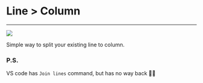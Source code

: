 # Line > Column
---

![](http://i.imgur.com/mvHeZ4g.gif)

Simple way to split your existing line to column.

### P.S.

VS code has `Join lines` command, but has no way back :man_facepalming: